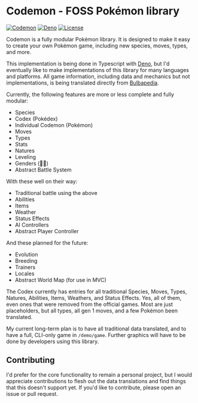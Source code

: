 # Codemon - FOSS Pokémon library

[![Codemon](https://img.shields.io/badge/Codemon-0.0.1-blue)](https://www.codemon.dev)
[![Deno](https://img.shields.io/badge/Deno-1.4.6-blue)](https://deno.land/)
[![License](https://img.shields.io/badge/License-MIT-blue)](https://opensource.org/licenses/MIT)

Codemon is a fully modular Pokémon library. It is designed to make it easy to create your
own Pokémon game, including new species, moves, types, and more. 

This implementation is being done in Typescript with [Deno](https://deno.land), but I'd eventually like to make implementations of this library for many languages and platforms. All game information, including data and mechanics but not implementations, is being translated directly from [Bulbapedia](https://bulbapedia.bulbagarden.net).

Currently, the following features are more or less complete and fully modular:

- Species
- Codex (Pokédex)
- Individual Codemon (Pokémon)
- Moves
- Types
- Stats
- Natures
- Leveling
- Genders (🏳️‍⚧️)
- Abstract Battle System

With these well on their way:

- Traditional battle using the above
- Abilities
- Items
- Weather
- Status Effects
- AI Controllers
- Abstract Player Controller

And these planned for the future:

- Evolution
- Breeding
- Trainers
- Locales
- Abstract World Map (for use in MVC)

The Codex currently has entries for all traditional Species, Moves, Types, Natures, Abilities, Items, Weathers, and Status Effects. Yes, all of them, even ones that were removed from the official games. Most are just placeholders, but all types, all gen 1 moves, and a few Pokémon been translated.

My current long-term plan is to have all traditional data translated, and to have a full, CLI-only game in `/demo/game`. Further graphics will have to be done by developers using this library.

## Contributing

I'd prefer for the core functionality to remain a personal project, but I would appreciate contributions to flesh out the data translations and find things that this doesn't support yet. If you'd like to contribute, please open an issue or pull request.
